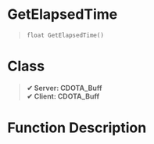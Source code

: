 # GetElapsedTime
> `float GetElapsedTime()`
# Class
> __✔ Server: CDOTA_Buff__  
> __✔ Client: CDOTA_Buff__  
# Function Description

